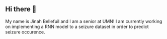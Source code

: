## Hi there 👋
My name is Jinah Bellefuil and I am a senior at UMN!
I am currently working on implementing a RNN model to a seizure dataset in order to predict seizure occurence.
<!--
**jnbellefuil/jnbellefuil** is a ✨ _special_ ✨ repository because its `README.md` (this file) appears on your GitHub profile.

Here are some ideas to get you started:

- 🔭 I’m currently working on ...
- 🌱 I’m currently learning ...
- 👯 I’m looking to collaborate on ...
- 🤔 I’m looking for help with ...
- 💬 Ask me about ...
- 📫 How to reach me: ...
- 😄 Pronouns: ...
- ⚡ Fun fact: ...
-->
